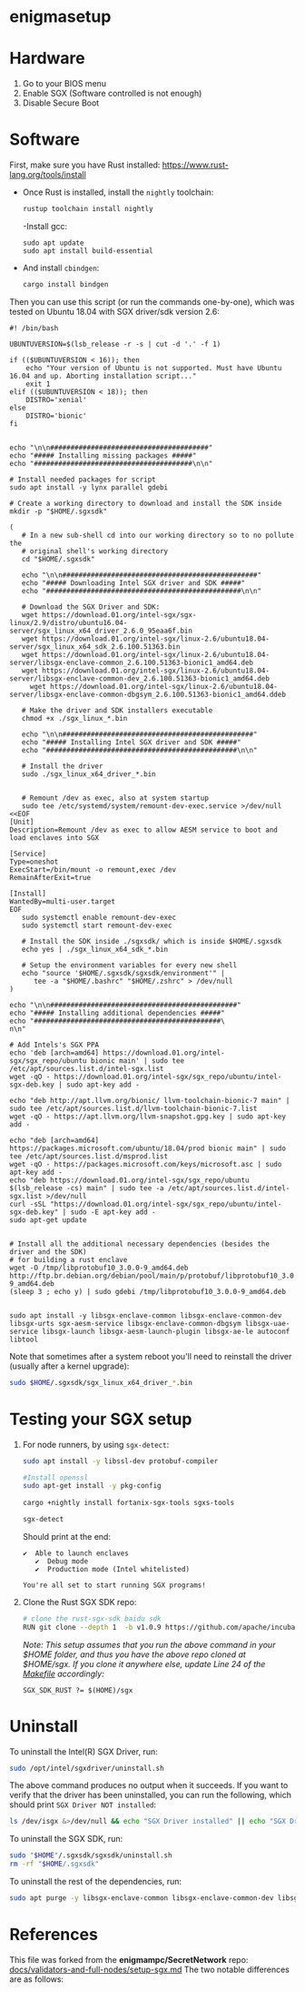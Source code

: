 # enigmasetup

# Hardware

1. Go to your BIOS menu
2. Enable SGX (Software controlled is not enough)
3. Disable Secure Boot

# Software

First, make sure you have Rust installed: https://www.rust-lang.org/tools/install

- Once Rust is installed, install the `nightly` toolchain:

   ```bash
   rustup toolchain install nightly
   ```
   -Install gcc:
   ```
   sudo apt update
   sudo apt install build-essential
   ```

- And install `cbindgen`:

    ```bash
    cargo install bindgen
    ```

Then you can use this script (or run the commands one-by-one), which was tested on Ubuntu 18.04 with SGX driver/sdk version 2.6:

```
#! /bin/bash

UBUNTUVERSION=$(lsb_release -r -s | cut -d '.' -f 1)

if (($UBUNTUVERSION < 16)); then
	echo "Your version of Ubuntu is not supported. Must have Ubuntu 16.04 and up. Aborting installation script..."
	exit 1
elif (($UBUNTUVERSION < 18)); then
	DISTRO='xenial'
else
	DISTRO='bionic'
fi


echo "\n\n#######################################"
echo "##### Installing missing packages #####"
echo "#######################################\n\n"

# Install needed packages for script
sudo apt install -y lynx parallel gdebi

# Create a working directory to download and install the SDK inside
mkdir -p "$HOME/.sgxsdk"

(
   # In a new sub-shell cd into our working directory so to no pollute the
   # original shell's working directory
   cd "$HOME/.sgxsdk"

   echo "\n\n################################################"
   echo "##### Downloading Intel SGX driver and SDK #####"
   echo "################################################\n\n"

   # Download the SGX Driver and SDK:
   wget https://download.01.org/intel-sgx/sgx-linux/2.9/distro/ubuntu16.04-server/sgx_linux_x64_driver_2.6.0_95eaa6f.bin
   wget https://download.01.org/intel-sgx/linux-2.6/ubuntu18.04-server/sgx_linux_x64_sdk_2.6.100.51363.bin
   wget https://download.01.org/intel-sgx/linux-2.6/ubuntu18.04-server/libsgx-enclave-common_2.6.100.51363-bionic1_amd64.deb
   wget https://download.01.org/intel-sgx/linux-2.6/ubuntu18.04-server/libsgx-enclave-common-dev_2.6.100.51363-bionic1_amd64.deb
	 wget https://download.01.org/intel-sgx/linux-2.6/ubuntu18.04-server/libsgx-enclave-common-dbgsym_2.6.100.51363-bionic1_amd64.ddeb

   # Make the driver and SDK installers executable
   chmod +x ./sgx_linux_*.bin

   echo "\n\n###############################################"
   echo "##### Installing Intel SGX driver and SDK #####"
   echo "###############################################\n\n"

   # Install the driver
   sudo ./sgx_linux_x64_driver_*.bin


   # Remount /dev as exec, also at system startup
   sudo tee /etc/systemd/system/remount-dev-exec.service >/dev/null <<EOF
[Unit]
Description=Remount /dev as exec to allow AESM service to boot and load enclaves into SGX

[Service]
Type=oneshot
ExecStart=/bin/mount -o remount,exec /dev
RemainAfterExit=true

[Install]
WantedBy=multi-user.target
EOF
   sudo systemctl enable remount-dev-exec
   sudo systemctl start remount-dev-exec

   # Install the SDK inside ./sgxsdk/ which is inside $HOME/.sgxsdk
   echo yes | ./sgx_linux_x64_sdk_*.bin

   # Setup the environment variables for every new shell
   echo "source '$HOME/.sgxsdk/sgxsdk/environment'" |
      tee -a "$HOME/.bashrc" "$HOME/.zshrc" > /dev/null
)

echo "\n\n##############################################"
echo "##### Installing additional dependencies #####"
echo "##############################################\
n\n"

# Add Intels's SGX PPA
echo 'deb [arch=amd64] https://download.01.org/intel-sgx/sgx_repo/ubuntu bionic main' | sudo tee /etc/apt/sources.list.d/intel-sgx.list
wget -qO - https://download.01.org/intel-sgx/sgx_repo/ubuntu/intel-sgx-deb.key | sudo apt-key add -

echo "deb http://apt.llvm.org/bionic/ llvm-toolchain-bionic-7 main" | sudo tee /etc/apt/sources.list.d/llvm-toolchain-bionic-7.list
wget -qO - https://apt.llvm.org/llvm-snapshot.gpg.key | sudo apt-key add -

echo "deb [arch=amd64] https://packages.microsoft.com/ubuntu/18.04/prod bionic main" | sudo tee /etc/apt/sources.list.d/msprod.list
wget -qO - https://packages.microsoft.com/keys/microsoft.asc | sudo apt-key add -
echo "deb https://download.01.org/intel-sgx/sgx_repo/ubuntu $(lsb_release -cs) main" | sudo tee -a /etc/apt/sources.list.d/intel-sgx.list >/dev/null
curl -sSL "https://download.01.org/intel-sgx/sgx_repo/ubuntu/intel-sgx-deb.key" | sudo -E apt-key add -
sudo apt-get update


# Install all the additional necessary dependencies (besides the driver and the SDK)
# for building a rust enclave
wget -O /tmp/libprotobuf10_3.0.0-9_amd64.deb http://ftp.br.debian.org/debian/pool/main/p/protobuf/libprotobuf10_3.0.0-9_amd64.deb
(sleep 3 ; echo y) | sudo gdebi /tmp/libprotobuf10_3.0.0-9_amd64.deb


sudo apt install -y libsgx-enclave-common libsgx-enclave-common-dev libsgx-urts sgx-aesm-service libsgx-enclave-common-dbgsym libsgx-uae-service libsgx-launch libsgx-aesm-launch-plugin libsgx-ae-le autoconf libtool

```

Note that sometimes after a system reboot you'll need to reinstall the driver (usually after a kernel upgrade):

```bash
sudo $HOME/.sgxsdk/sgx_linux_x64_driver_*.bin
```

# Testing your SGX setup

1. For node runners, by using `sgx-detect`:

   ```bash
   sudo apt install -y libssl-dev protobuf-compiler
   
   #Install openssl
   sudo apt-get install -y pkg-config
  
   cargo +nightly install fortanix-sgx-tools sgxs-tools

   sgx-detect
   ```

   Should print at the end:

   ```
   ✔  Able to launch enclaves
      ✔  Debug mode
      ✔  Production mode (Intel whitelisted)

   You're all set to start running SGX programs!
   ```

2. Clone the Rust SGX SDK repo:

   ```bash
   # clone the rust-sgx-sdk baidu sdk
   RUN git clone --depth 1  -b v1.0.9 https://github.com/apache/incubator-teaclave-sgx-sdk sgx

   ```

   *Note: This setup assumes that you run the above command in your $HOME folder, and thus you have the above repo cloned at $HOME/sgx. If you clone it anywhere else, update Line 24 of the [Makefile](safetrace/Makefile) accordingly:*

   ```make
   SGX_SDK_RUST ?= $(HOME)/sgx
   ```

# Uninstall

To uninstall the Intel(R) SGX Driver, run:

```bash
sudo /opt/intel/sgxdriver/uninstall.sh
```

The above command produces no output when it succeeds. If you want to verify that the driver has been uninstalled, you can run the following, which should print `SGX Driver NOT installed`:

```bash
ls /dev/isgx &>/dev/null && echo "SGX Driver installed" || echo "SGX Driver NOT installed"
```

To uninstall the SGX SDK, run:

```bash
sudo "$HOME"/.sgxsdk/sgxsdk/uninstall.sh
rm -rf "$HOME/.sgxsdk"
```

To uninstall the rest of the dependencies, run:

```bash
sudo apt purge -y libsgx-enclave-common libsgx-enclave-common-dev libsgx-urts sgx-aesm-service libsgx-uae-service libsgx-launch libsgx-aesm-launch-plugin libsgx-ae-le
```

# References

This file was forked from the **enigmampc/SecretNetwork** repo:
[docs/validators-and-full-nodes/setup-sgx.md](https://github.com/enigmampc/SecretNetwork/blob/master/docs/validators-and-full-nodes/setup-sgx.md)
The two notable differences are as follows:

